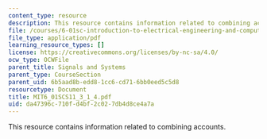 ```yaml
---
content_type: resource
description: This resource contains information related to combining accounts.
file: /courses/6-01sc-introduction-to-electrical-engineering-and-computer-science-i-spring-2011/da47396c710fd4bf2c027db4d8ce4a7a_MIT6_01SCS11_3_1_4.pdf
file_type: application/pdf
learning_resource_types: []
license: https://creativecommons.org/licenses/by-nc-sa/4.0/
ocw_type: OCWFile
parent_title: Signals and Systems
parent_type: CourseSection
parent_uid: 6b5aad8b-edd8-1cc6-cd71-6bb0eed5c5d8
resourcetype: Document
title: MIT6_01SCS11_3_1_4.pdf
uid: da47396c-710f-d4bf-2c02-7db4d8ce4a7a
---
```

This resource contains information related to combining accounts.